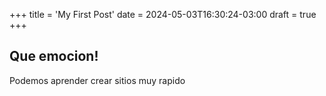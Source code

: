 +++
title = 'My First Post'
date = 2024-05-03T16:30:24-03:00
draft = true
+++

## Que emocion!

Podemos aprender crear sitios muy rapido
